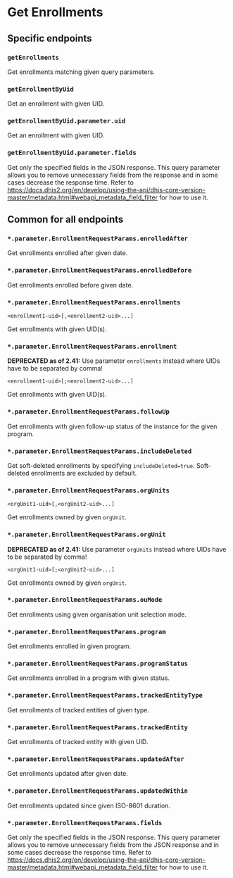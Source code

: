 # Get Enrollments

## Specific endpoints

### `getEnrollments`

Get enrollments matching given query parameters.

### `getEnrollmentByUid`

Get an enrollment with given UID.

### `getEnrollmentByUid.parameter.uid`

Get an enrollment with given UID.

### `getEnrollmentByUid.parameter.fields`

Get only the specified fields in the JSON response. This query parameter allows you to remove unnecessary fields from
the response and in some cases decrease the response time. Refer to
https://docs.dhis2.org/en/develop/using-the-api/dhis-core-version-master/metadata.html#webapi_metadata_field_filter
for how to use it.

## Common for all endpoints

### `*.parameter.EnrollmentRequestParams.enrolledAfter`

Get enrollments enrolled after given date.

### `*.parameter.EnrollmentRequestParams.enrolledBefore`

Get enrollments enrolled before given date.

### `*.parameter.EnrollmentRequestParams.enrollments`

`<enrollment1-uid>[,<enrollment2-uid>...]`

Get enrollments with given UID(s).

### `*.parameter.EnrollmentRequestParams.enrollment`

**DEPRECATED as of 2.41:** Use parameter `enrollments` instead where UIDs have to be separated by comma!

`<enrollment1-uid>[;<enrollment2-uid>...]`

Get enrollments with given UID(s).

### `*.parameter.EnrollmentRequestParams.followUp`

Get enrollments with given follow-up status of the instance for the given program.

### `*.parameter.EnrollmentRequestParams.includeDeleted`

Get soft-deleted enrollments by specifying `includeDeleted=true`. Soft-deleted enrollments are excluded by default.

### `*.parameter.EnrollmentRequestParams.orgUnits`

`<orgUnit1-uid>[,<orgUnit2-uid>...]`

Get enrollments owned by given `orgUnit`.

### `*.parameter.EnrollmentRequestParams.orgUnit`

**DEPRECATED as of 2.41:** Use parameter `orgUnits` instead where UIDs have to be separated by comma!

`<orgUnit1-uid>[;<orgUnit2-uid>...]`

Get enrollments owned by given `orgUnit`.

### `*.parameter.EnrollmentRequestParams.ouMode`

Get enrollments using given organisation unit selection mode.

### `*.parameter.EnrollmentRequestParams.program`

Get enrollments enrolled in given program.

### `*.parameter.EnrollmentRequestParams.programStatus`

Get enrollments enrolled in a program with given status.

### `*.parameter.EnrollmentRequestParams.trackedEntityType`

Get enrollments of tracked entities of given type.

### `*.parameter.EnrollmentRequestParams.trackedEntity`

Get enrollments of tracked entity with given UID.

### `*.parameter.EnrollmentRequestParams.updatedAfter`

Get enrollments updated after given date.

### `*.parameter.EnrollmentRequestParams.updatedWithin`

Get enrollments updated since given ISO-8601 duration.

### `*.parameter.EnrollmentRequestParams.fields`

Get only the specified fields in the JSON response. This query parameter allows you to remove unnecessary fields from
the JSON response and in some cases decrease the response time. Refer to
https://docs.dhis2.org/en/develop/using-the-api/dhis-core-version-master/metadata.html#webapi_metadata_field_filter
for how to use it.
